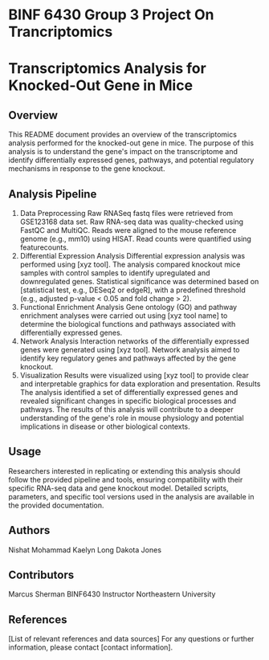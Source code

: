 # BINF 6430 Group 3 Project On Trancriptomics
# Transcriptomics Analysis for Knocked-Out Gene in Mice
## Overview
This README document provides an overview of the transcriptomics analysis performed for the knocked-out gene in mice. The purpose of this analysis is to understand the gene's impact on the transcriptome and identify differentially expressed genes, pathways, and potential regulatory mechanisms in response to the gene knockout.

## Analysis Pipeline
1. Data Preprocessing
Raw RNASeq fastq files were retrieved from GSE123168 data set.
Raw RNA-seq data was quality-checked using FastQC and MultiQC.
Reads were aligned to the mouse reference genome (e.g., mm10) using HISAT.
Read counts were quantified using featurecounts.
2. Differential Expression Analysis
Differential expression analysis was performed using [xyz tool].
The analysis compared knockout mice samples with control samples to identify upregulated and downregulated genes.
Statistical significance was determined based on [statistical test, e.g., DESeq2 or edgeR], with a predefined threshold (e.g., adjusted p-value < 0.05 and fold change > 2).
3. Functional Enrichment Analysis
Gene ontology (GO) and pathway enrichment analyses were carried out using [xyz tool name] to determine the biological functions and pathways associated with differentially expressed genes.
4. Network Analysis
Interaction networks of the differentially expressed genes were generated using [xyz tool].
Network analysis aimed to identify key regulatory genes and pathways affected by the gene knockout.
5. Visualization
Results were visualized using [xyz tool] to provide clear and interpretable graphics for data exploration and presentation.
Results
The analysis identified a set of differentially expressed genes and revealed significant changes in specific biological processes and pathways. The results of this analysis will contribute to a deeper understanding of the gene's role in mouse physiology and potential implications in disease or other biological contexts.

## Usage
Researchers interested in replicating or extending this analysis should follow the provided pipeline and tools, ensuring compatibility with their specific RNA-seq data and gene knockout model. Detailed scripts, parameters, and specific tool versions used in the analysis are available in the provided documentation.

## Authors
Nishat Mohammad
Kaelyn Long
Dakota Jones 

## Contributors
Marcus Sherman BINF6430 Instructor Northeastern University

## References
[List of relevant references and data sources]
For any questions or further information, please contact [contact information].
